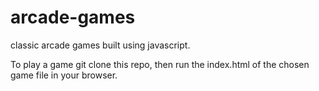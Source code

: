 # arcade-games
classic arcade games built using javascript.

To play a game git clone this repo, then run the index.html of the chosen game file in your browser. 
